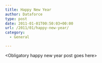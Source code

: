 ```yaml
---
title: Happy New Year
author: Dataforce
type: post
date: 2011-01-01T00:50:03+00:00
url: /2011/01/happy-new-year/
category:
  - General

---
```

&lt;Obligatory happy new year post goes here&gt;

<!--more-->
